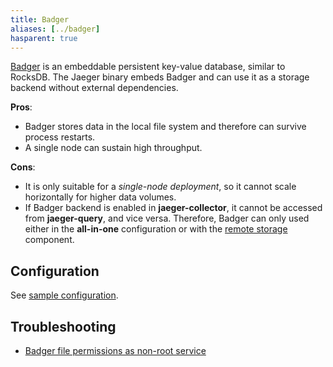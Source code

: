 ```yaml
---
title: Badger
aliases: [../badger]
hasparent: true
---
```


[Badger](https://github.com/dgraph-io/badger) is an embeddable persistent key-value database, similar to RocksDB. The Jaeger binary embeds Badger and can use it as a storage backend without external dependencies.

**Pros**:
  * Badger stores data in the local file system and therefore can survive process restarts.
  * A single node can sustain high throughput.

**Cons**:
  * It is only suitable for a _single-node deployment_, so it cannot scale horizontally for higher data volumes.
  * If Badger backend is enabled in **jaeger-collector**, it cannot be accessed from **jaeger-query**, and vice versa. Therefore, Badger can only used either in the **all-in-one** configuration or with the [remote storage](../../operations/tools/#remote-storage-component) component.

## Configuration

See [sample configuration](https://github.com/jaegertracing/jaeger/blob/v2.8.0/cmd/jaeger/config-badger.yaml).

## Troubleshooting

* [Badger file permissions as non-root service](https://github.com/jaegertracing/jaeger/blob/v2.8.0/internal/storage/v1/badger/docs/storage-file-non-root-permission.md)
